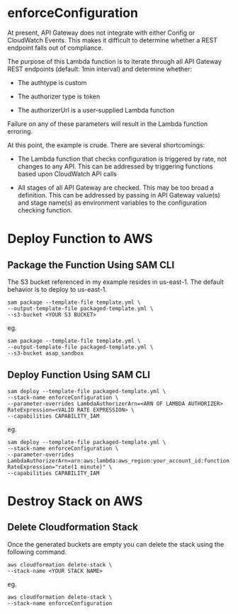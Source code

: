 # enforceConfiguration

At present, API Gateway does not integrate with either Config or CloudWatch Events.  This makes it difficult to determine whether a REST endpoint falls out of compliance.

The purpose of this Lambda function is to iterate through all API Gateway REST endpoints (default: 1min interval) and determine whether:

* The authtype is custom

* The authorizer type is token

* The authorizerUrl is a user-supplied Lambda function

Failure on any of these parameters will result in the Lambda function erroring.

At this point, the example is crude.  There are several shortcomings:

* The Lambda function that checks configuration is triggered by rate, not changes to any API.  This can be addressed by triggering functions based upon CloudWatch API calls

* All stages of all API Gateway are checked.  This may be too broad a definition.  This can be addressed by passing in API Gateway value(s) and stage name(s) as environment variables to the configuration checking function.

# Deploy Function to AWS

## Package the Function Using SAM CLI

The S3 bucket referenced in my example resides in us-east-1.  The default behavior is to deploy to us-east-1.

```
sam package --template-file template.yml \
--output-template-file packaged-template.yml \
--s3-bucket <YOUR S3 BUCKET>
```

eg.

```
sam package --template-file template.yml \
--output-template-file packaged-template.yml \
--s3-bucket asap_sandbox
```

## Deploy Function Using SAM CLI

```
sam deploy --template-file packaged-template.yml \
--stack-name enforceConfiguration \
--parameter-overrides LambdaAuthorizerArn=<ARN OF LAMBDA AUTHORIZER> RateExpression=<VALID RATE EXPRESSION> \
--capabilities CAPABILITY_IAM
```

eg.

```
sam deploy --template-file packaged-template.yml \
--stack-name enforceConfiguration \
--parameter-overrides LambdaAuthorizerArn=arn:aws:lambda:aws_region:your_account_id:function:your_function RateExpression="rate(1 minute)" \
--capabilities CAPABILITY_IAM
```

# Destroy Stack on AWS

## Delete Cloudformation Stack

Once the generated buckets are empty you can delete the stack using the following command.

```
aws cloudformation delete-stack \
--stack-name <YOUR STACK NAME>
```

eg.

```
aws cloudformation delete-stack \
--stack-name enforceConfiguration
```
